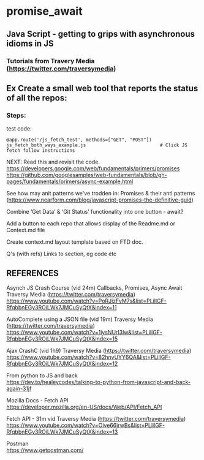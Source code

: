 # promise_await
## Java Script - getting to grips with asynchronous idioms in  JS
### Tutorials from Travery Media (https://twitter.com/traversymedia)


## Ex Create a small web tool that reports the status of all the repos:
### Steps:


test code:
```
@app.route('/js_fetch_test', methods=["GET", "POST"])
js_fetch_both_ways_example.js                           # Click JS fetch follow instructions
```

NEXT:
Read this and revisit the code.
https://developers.google.com/web/fundamentals/primers/promises
https://github.com/googlesamples/web-fundamentals/blob/gh-pages/fundamentals/primers/async-example.html

See how may anit patterns we've trodden in:
Promises & their anti patterns (https://www.nearform.com/blog/javascript-promises-the-definitive-guid)

Combine ‘Get Data’ & ‘Git Status’ functionality into one button - await?

Add a button to each repo that allows display of the Readme.md or Context.md file

Create context.md layout template based on FTD doc.

Q's (with refs)
Links to section, eg code etc




## REFERENCES
Asynch JS Crash Course (vid 24m) Callbacks, Promises, Async Await Traversy Media (https://twitter.com/traversymedia)\
https://www.youtube.com/watch?v=PoRJizFvM7s&list=PLillGF-RfqbbnEGy3ROiLWk7JMCuSyQtX&index=11

AutoComplete using a JSON file (vid 19m) Traversy Media (https://twitter.com/traversymedia)\
https://www.youtube.com/watch?v=1iysNUrI3lw&list=PLillGF-RfqbbnEGy3ROiLWk7JMCuSyQtX&index=15

Ajax CrashC (vid 1h9) Traversy Media (https://twitter.com/traversymedia)\
https://www.youtube.com/watch?v=82hnvUYY6QA&list=PLillGF-RfqbbnEGy3ROiLWk7JMCuSyQtX&index=12

From python to JS and back\
https://dev.to/healeycodes/talking-to-python-from-javascript-and-back-again-31jf

Mozilla Docs - Fetch API\
https://developer.mozilla.org/en-US/docs/Web/API/Fetch_API

Fetch API - 31m vid Traversy Media (https://twitter.com/traversymedia)\
https://www.youtube.com/watch?v=Oive66jrwBs&list=PLillGF-RfqbbnEGy3ROiLWk7JMCuSyQtX&index=13

Postman\
https://www.getpostman.com/
